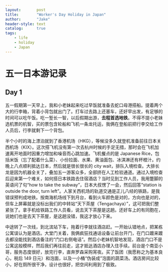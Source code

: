 ```yaml
---
layout:       post
title:        "Worker's Day Holiday in Japan"
author:       "Jake"
header-style: text
catalog:      true
tags:
    - life
    - holiday
    - Japan
---
```


# 五一日本游记录
## Day 1
五一假期第一天早上，我和小老妹起来吃过早饭就准备去蛇口母港搭船。提着两个大的行李箱，背着小背包就出门了。打车过去路上还塞车，还好早出发，有足够的时间可以吃午饭。吃一堑长一智，以后假期出游，**去程首选地铁**。不得不提小老妹选机票的机智，买的票包含轮船和飞机一条龙托运，我俩在登船前把行李交给工作人员后，行李就剩下一个背包。

半个小时的海上漂泊就到了香港机场（HKG），等候没多久就登机准备前往日本关西机场（KIX）。这次搭飞机没有第一次去杭州时候的手足无措，那时会在飞机加速离开地面时因重力增加和噪音而心跳加速。飞机餐点的是 Japanese Rice，包括米饭（忘了配着什么菜）、小份拉面、水果、黄油面包、冰淇淋还有杯橙汁。约晚上八点顺利抵达日本，然后就是很长很长的 city wait，排队入境检查。大排长龙是因为机器全关了，叠加五一游客众多，全部挤在人工检验通道。通过入境检查后迎来第一个难关，如何搭日本铁路去住宿酒店？当时见到工作人员，我用蹩脚的英语问了句“how to take the subway”，日本大叔愣了一会，然后回答“station is outside the door, turn left”。人家关西机场的轨道交通是正儿八经的铁路，是我错误预判成地铁。按南海机场线下到月台，看到火车颜色是对的，方向也是对的，但车上屏幕就是没标出我们的中转站“天下茶屋（Tengachaya）”，这可把我们整紧张了。拿手机给铁路工作人员看，说去天下茶屋是这趟。还好车上的有同胞在，说她们也是去天下茶屋，是这趟没错，我这才放心下来。

中途转了一次线，到北滨站下车，拖着行李就往酒店赶。一开始认错地点，把某栋公寓误认为是酒店。大堂门关着，我俩疯狂找通话设备让前台开门，在门口踱来踱去都没能找到酒店备注的“门口右侧电话”。然后小老妹机智地发现，酒店门口不是公寓这般模样，然后我们再往前走，这才抵达酒店办理入住手续。前台是个南亚小哥，服务态度很好，放完行李，直奔罗森采购宵夜。买了饭团（我愿称之为基本良心，税后 149 日元）和泡面，以及一小桶“伪装成”泡面的蔬菜汤。酒店房间比较小，好在厕所很干净，设计也很好，把空间利用到了极致。